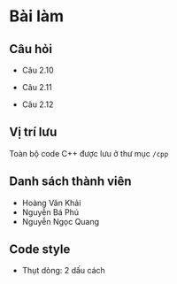 # Bài làm

## Câu hỏi

 * Câu 2.10

 * Câu 2.11

 * Câu 2.12

## Vị trí lưu

Toàn bộ code C++ được lưu ở thư mục `/cpp`

## Danh sách thành viên

 * Hoàng Văn Khải
 * Nguyễn Bá Phú
 * Nguyễn Ngọc Quang

## Code style
 * Thụt dòng: 2 dấu cách

